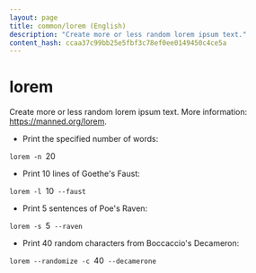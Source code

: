 ```yaml
---
layout: page
title: common/lorem (English)
description: "Create more or less random lorem ipsum text."
content_hash: ccaa37c99bb25e5fbf3c78ef0ee0149450c4ce5a
---
```

# lorem

Create more or less random lorem ipsum text.
More information: <https://manned.org/lorem>.

- Print the specified number of words:

`lorem -n `<span class="tldr-var badge badge-pill bg-dark-lm bg-white-dm text-white-lm text-dark-dm font-weight-bold">20</span>

- Print 10 lines of Goethe's Faust:

`lorem -l `<span class="tldr-var badge badge-pill bg-dark-lm bg-white-dm text-white-lm text-dark-dm font-weight-bold">10</span>` --faust`

- Print 5 sentences of Poe's Raven:

`lorem -s `<span class="tldr-var badge badge-pill bg-dark-lm bg-white-dm text-white-lm text-dark-dm font-weight-bold">5</span>` --raven`

- Print 40 random characters from Boccaccio's Decameron:

`lorem --randomize -c `<span class="tldr-var badge badge-pill bg-dark-lm bg-white-dm text-white-lm text-dark-dm font-weight-bold">40</span>` --decamerone`

